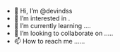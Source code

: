 - 👋 Hi, I’m @devindss 
- 👀 I’m interested in .
- 🌱 I’m currently learning ....
- 💞️ I’m looking to collaborate on .....
- 📫 How to reach me ......

<!---
devindss/devindss is a ✨ special ✨ repository because its `README.md` (this file) appears on your GitHub profile.
You can click the Preview link to take a look at your changes.
--->
